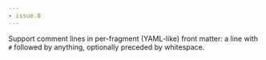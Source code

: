 ```yaml
---
- issue.8
---
```

Support comment lines in per-fragment (YAML-like) front matter: a line with `#` followed by anything, optionally preceded by whitespace.
